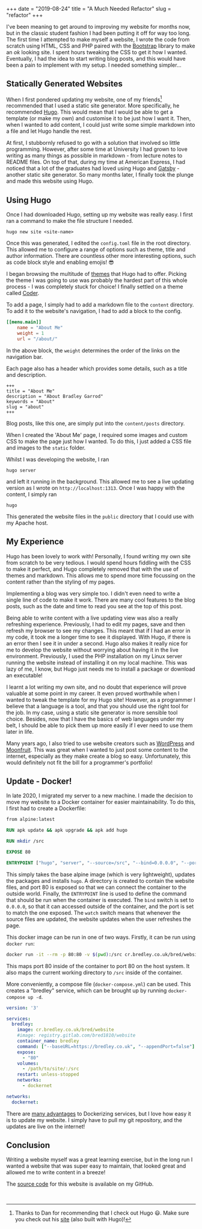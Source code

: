 +++ 
date = "2019-08-24"
title = "A Much Needed Refactor"
slug = "refactor"
+++

I've been meaning to get around to improving my website for months now, but in the classic student fashion I had been putting it off for way too long.
The first time I attempted to make myself a website, I wrote the code from scratch using HTML, CSS and PHP paired with the [Bootstrap](https://getbootstrap.com/) library to make an *ok* looking site.
I spent hours tweaking the CSS to get it how I wanted.
Eventually, I had the idea to start writing blog posts, and this would have been a pain to implement with my setup.
I needed something simpler...


## Statically Generated Websites

When I first pondered updating my website, one of my friends[^1] recommended that I used a static site generator.
More specifically, he recommended [Hugo](https://gohugo.io/).
This would mean that I would be able to get a template (or make my own) and customise it to be just how I want it.
Then, when I wanted to add content, I could just write some simple markdown into a file and let Hugo handle the rest.

At first, I stubbornly refused to go with a solution that involved so little programming.
However, after some time at University I had grown to love writing as many things as possible in markdown - from lecture notes to README files.
On top of that, during my time at American Express, I had noticed that a lot of the graduates had loved using Hugo and [Gatsby](https://www.gatsbyjs.org/) - another static site generator.
So many months later, I finally took the plunge and made this website using Hugo.

## Using Hugo

Once I had downloaded Hugo, setting up my website was really easy.
I first ran a command to make the file structure I needed.
```
hugo new site <site-name>
```
Once this was generated, I edited the `config.toml` file in the root directory.
This allowed me to configure a range of options such as theme, title and author information.
There are countless other more interesting options, such as code block style and enabling emojis! :sunglasses:

I began browsing the multitude of [themes](https://themes.gohugo.io/) that Hugo had to offer.
Picking the theme I was going to use was probably the hardest part of this whole process - I was completely stuck for choice!
I finally settled on a theme called [Coder](https://themes.gohugo.io/hugo-coder/).

To add a page, I simply had to add a markdown file to the `content` directory.
To add it to the website's navigation, I had to add a block to the config.
```toml
[[menu.main]]
    name = "About Me"
    weight = 1
    url = "/about/"
```
In the above block, the `weight` determines the order of the links on the navigation bar.

Each page also has a header which provides some details, such as a title and description.
```
+++
title = "About Me"
description = "About Bradley Garrod"
keywords = "About"
slug = "about"
+++
```

Blog posts, like this one, are simply put into the `content/posts` directory.

When I created the 'About Me' page, I required some images and custom CSS to make the page just how I wanted.
To do this, I just added a CSS file and images to the `static` folder.

Whilst I was developing the website, I ran
```
hugo server
```
and left it running in the background.
This allowed me to see a live updating version as I wrote on `http://localhost:1313`.
Once I was happy with the content, I simply ran
```
hugo
```
This generated the website files in the `public` directory that I could use with my Apache host.

## My Experience

Hugo has been lovely to work with! 
Personally, I found writing my own site from scratch to be very tedious.
I would spend hours fiddling with the CSS to make it perfect, and Hugo completely removed that with the use of themes and markdown.
This allows me to spend more time focussing on the content rather than the styling of my pages.

Implementing a blog was very simple too.
I didn't even need to write a single line of code to make it work.
There are many cool features to the blog posts, such as the date and time to read you see at the top of this post.

Being able to write content with a live updating view was also a really refreshing experience.
Previously, I had to edit my pages, save and then refresh my browser to see my changes.
This meant that if I had an error in my code, it took me a longer time to see it displayed.
With Hugo, if there is an error then I see it in under a second.
Hugo also makes it really nice for me to develop the website without worrying about having it in the live environment.
Previously, I used the PHP installation on my Linux server running the website instead of installing it on my local machine.
This was lazy of me, I know, but Hugo just needs me to install a package or download an executable!

I learnt a lot writing my own site, and no doubt that experience will prove valuable at some point in my career.
It even proved worthwhile when I wanted to tweak the template for my Hugo site!
However, as a programmer I believe that a language is a tool, and that you should use the right tool for the job.
In my case, using a static site generator is more sensible tool choice.
Besides, now that I have the basics of web languages under my belt, I should be able to pick them up more easily if I ever need to use them later in life.

Many years ago, I also tried to use website creators such as [WordPress](https://wordpress.com/) and [Moonfruit](https://www.moonfruit.com/).
This was great when I wanted to just post some content to the internet, especially as they make create a blog so easy.
Unfortunately, this would definitely not fit the bill for a programmer's portfolio!


## Update - Docker!

In late 2020, I migrated my server to a new machine.
I made the decision to move my website to a Docker container for easier maintainability.
To do this, I first had to create a Dockerfile:
```dockerfile
from alpine:latest

RUN apk update && apk upgrade && apk add hugo

RUN mkdir /src

EXPOSE 80

ENTRYPOINT ["hugo", "server", "--source=/src", "--bind=0.0.0.0", "--port=80", "--disableLiveReload=true", "--watch=true"]

```
This simply takes the base alpine image (which is very lightweight), updates the packages and installs `hugo`.
A directory is created to contain the website files, and port 80 is exposed so that we can connect the container to the outside world.
Finally, the `ENTRYPOINT` line is used to define the command that should be run when the container is executed.
The `bind` switch is set to `0.0.0.0`, so that it can accessed outside of the container, and the port is set to match the one exposed.
The `watch` switch means that whenever the source files are updated, the website updates when the user refreshes the page.

This docker image can be run in one of two ways.
Firstly, it can be run using `docker run`:

```bash
docker run -it --rm -p 80:80 -v $(pwd):/src cr.bredley.co.uk/bred/website
```

This maps port 80 inside of the container to port 80 on the host system.
It also maps the current working directory to `/src` inside of the container.

More conveniently, a compose file (`docker-compose.yml`) can be used.
This creates a "bredley" service, which can be brought up by running `docker-compose up -d`.

```yaml
version: '3'

services:
  bredley:
    image: cr.bredley.co.uk/bred/website
    #image: registry.gitlab.com/bred1810/website
    container_name: bredley
    command: ["--baseURL=https://bredley.co.uk", "--appendPort=false"]
    expose:
      - "80"
    volumes:
      - /path/to/site/:/src
    restart: unless-stopped
    networks:
      - dockernet

networks:
  dockernet:
```

There are [many advantages](https://dzone.com/articles/top-10-benefits-of-using-docker) to Dockerizing services, but I love how easy it is to update my website.
I simply have to pull my git repository, and the updates are live on the internet!


## Conclusion

Writing a website myself was a great learning exercise, but in the long run I wanted a website that was super easy to maintain, that looked great and allowed me to write content in a breeze!

The [source code](https://github.com/bred1810/bredley) for this website is available on my GitHub.

<br>

[^1]: Thanks to Dan for recommending that I check out Hugo :smiley:.
Make sure you check out his [site](https://trickey.io/) (also built with Hugo)!
